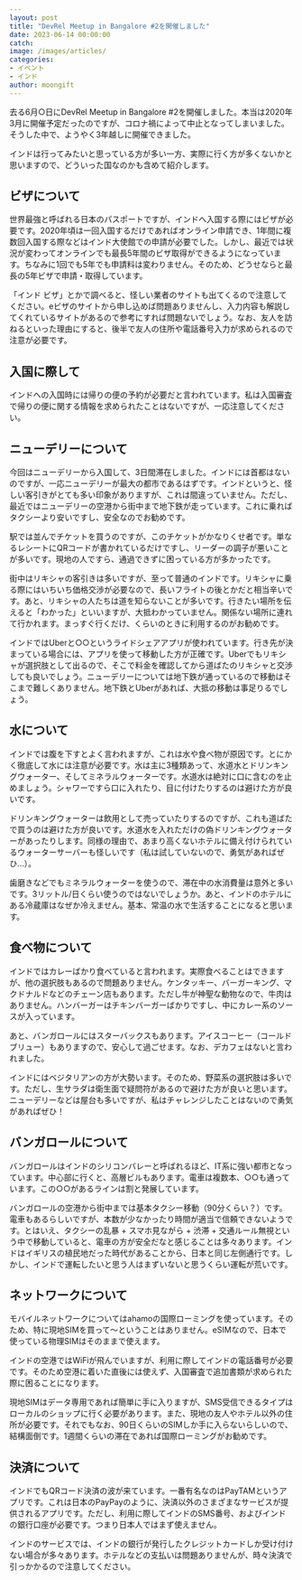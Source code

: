 ```yaml
---
layout: post
title: "DevRel Meetup in Bangalore #2を開催しました"
date: 2023-06-14 00:00:00
catch: 
image: /images/articles/
categories:
- イベント
- インド
author: moongift
---
```


去る6月○日にDevRel Meetup in Bangalore #2を開催しました。本当は2020年3月に開催予定だったのですが、コロナ禍によって中止となってしまいました。そうした中で、ようやく3年越しに開催できました。

インドは行ってみたいと思っている方が多い一方、実際に行く方が多くないかと思いますので、どういった国なのかも含めて紹介します。

## ビザについて

世界最強と呼ばれる日本のパスポートですが、インドへ入国する際にはビザが必要です。2020年頃は一回入国するだけであればオンライン申請でき、1年間に複数回入国する際などはインド大使館での申請が必要でした。しかし、最近では状況が変わってオンラインでも最長5年間のビザ取得ができるようになっています。ちなみに1回でも5年でも申請料は変わりません。そのため、どうせならと最長の5年ビザで申請・取得しています。

「インド ビザ」とかで調べると、怪しい業者のサイトも出てくるので注意してください。eビザのサイトから申し込めば問題ありませんし、入力内容も解説してくれているサイトがあるので参考にすれば問題ないでしょう。なお、友人を訪ねるといった理由にすると、後半で友人の住所や電話番号入力が求められるので注意が必要です。

## 入国に際して

インドへの入国時には帰りの便の予約が必要だと言われています。私は入国審査で帰りの便に関する情報を求められたことはないですが、一応注意してください。

## ニューデリーについて

今回はニューデリーから入国して、3日間滞在しました。インドには首都はないのですが、一応ニューデリーが最大の都市であるはずです。インドというと、怪しい客引きがとても多い印象がありますが、これは間違っていません。ただし、最近ではニューデリーの空港から街中まで地下鉄が走っています。これに乗ればタクシーより安いですし、安全なのでお勧めです。

駅では並んでチケットを買うのですが、このチケットがかなりくせ者です。単なるレシートにQRコードが書かれているだけですし、リーダーの調子が悪いことが多いです。現地の人ですら、通過できずに困っている方が多かったです。

街中はリキシャの客引きは多いですが、至って普通のインドです。リキシャに乗る際にはいちいち価格交渉が必要なので、長いフライトの後とかだと相当辛いです。あと、リキシャの人たちは道を知らないことが多いです。行きたい場所を伝えると「わかった」といいますが、大抵わかっていません。関係ない場所に連れて行かれます。まっすぐ行くだけ、くらいのときに利用するのがお勧めです。

インドではUberと○○というライドシェアアプリが使われています。行き先が決まっている場合には、アプリを使って移動した方が正確です。Uberでもリキシャが選択肢として出るので、そこで料金を確認してから道ばたのリキシャと交渉しても良いでしょう。ニューデリーについては地下鉄が通っているので移動はそこまで難しくありません。地下鉄とUberがあれば、大抵の移動は事足りるでしょう。

## 水について

インドでは腹を下すとよく言われますが、これは水や食べ物が原因です。とにかく徹底して水には注意が必要です。水は主に3種類あって、水道水とドリンキングウォーター、そしてミネラルウォーターです。水道水は絶対に口に含むのを止めましょう。シャワーですら口に入れたり、目に付けたりするのは避けた方が良いです。

ドリンキングウォーターは飲用として売っていたりするのですが、これも道ばたで買うのは避けた方が良いです。水道水を入れただけの偽ドリンキングウォーターがあったりします。同様の理由で、あまり高くないホテルに備え付けられているウォーターサーバーも怪しいです（私は試していないので、勇気があればぜひ…）。

歯磨きなどでもミネラルウォーターを使うので、滞在中の水消費量は意外と多いです。3リットル/日くらい使うのではないでしょうか。あと、インドのホテルにある冷蔵庫はなぜか冷えません。基本、常温の水で生活することになると思います。

## 食べ物について

インドではカレーばかり食べていると言われます。実際食べることはできますが、他の選択肢もあるので問題ありません。ケンタッキー、バーガーキング、マクドナルドなどのチェーン店もあります。ただし牛が神聖な動物なので、牛肉はありません。ハンバーガーはチキンバーガーばかりですし、中にカレー系のソースが入っています。

あと、バンガロールにはスターバックスもあります。アイスコーヒー（コールドブリュー）もありますので、安心して過ごせます。なお、デカフェはないと言われました。

インドにはベジタリアンの方が大勢います。そのため、野菜系の選択肢は多いです。ただし、生サラダは衛生面で疑問符があるので避けた方が良いと思います。ニューデリーなどは屋台も多いですが、私はチャレンジしたことはないので勇気があればぜひ！

## バンガロールについて

バンガロールはインドのシリコンバレーと呼ばれるほど、IT系に強い都市となっています。中心部に行くと、高層ビルもあります。電車は複数本、○○も通っています。この○○があるラインは割と発展しています。

バンガロールの空港から街中までは基本タクシー移動（90分くらい？）です。電車もあるらしいですが、本数が少なかったり時間が適当で信頼できないようです。とはいえ、タクシーの乱暴 + スマホ見ながら + 渋滞 + 交通ルール無視という中で移動していると、電車の方が安全だなと感じることは多々あります。インドはイギリスの植民地だった時代があることから、日本と同じ左側通行です。しかし、インドで運転したいと思う人はまずいないと思うくらい運転が荒いです。

## ネットワークについて

モバイルネットワークについてはahamoの国際ローミングを使っています。そのため、特に現地SIMを買って〜ということはありません。eSIMなので、日本で使っている物理SIMはそのままで使えます。

インドの空港ではWiFiが飛んでいますが、利用に際してインドの電話番号が必要です。そのため空港に着いた直後には使えず、入国審査で追加書類が求められた際に困ることになります。

現地SIMはデータ専用であれば簡単に手に入りますが、SMS受信できるタイプはローカルのショップに行く必要があります。また、現地の友人やホテル以外の住所が必要です。それでもなお、90日くらいのSIMしか手に入らないらしいので、結構面倒です。1週間くらいの滞在であれば国際ローミングがお勧めです。

## 決済について

インドでもQRコード決済の波が来ています。一番有名なのはPayTAMというアプリです。これは日本のPayPayのように、決済以外のさまざまなサービスが提供されるアプリです。ただし、利用に際してインドのSMS番号、およびインドの銀行口座が必要です。つまり日本人ではまず使えません。

インドのサービスでは、インドの銀行が発行したクレジットカードしか受け付けない場合が多々あります。ホテルなどの支払いは問題ありませんが、時々決済で引っかかるので注意してください。


